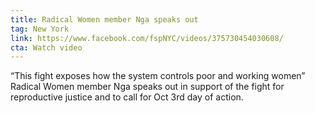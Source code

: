 ```yaml
---
title: Radical Women member Nga speaks out
tag: New York
link: https://www.facebook.com/fspNYC/videos/375730454030608/
cta: Watch video
---
```


“This fight exposes how the system controls
poor and working women” Radical Women member Nga speaks out in support of the fight for reproductive justice and to call for Oct 3rd day of action.
